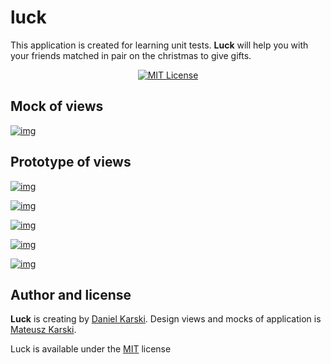 # luck

This application is created for learning unit tests. **Luck** will help you with your friends matched in pair on the christmas to give gifts.

<p align="center">

<a href="https://opensource.org/licenses/MIT">
<img src="https://img.shields.io/badge/License-MIT-blue.svg" alt="MIT License">
</a>

</p>

## Mock of views

[![img](https://image.ibb.co/nm2wye/received_1196304227190545.jpg)](https://image.ibb.co/nm2wye/received_1196304227190545.jpg)

## Prototype of views

[![img](https://image.ibb.co/nEpWWz/received_561731747595485.jpg)](https://image.ibb.co/nEpWWz/received_561731747595485.jpg)

[![img](https://image.ibb.co/iMZLPK/received_357121261696101.jpg)](https://image.ibb.co/iMZLPK/received_357121261696101.jpg)

[![img](https://image.ibb.co/kRZLPK/received_514577912347750.jpg)](https://image.ibb.co/kRZLPK/received_514577912347750.jpg)

[![img](https://image.ibb.co/bXr0PK/received_2073974466246421.jpg)](https://image.ibb.co/bXr0PK/received_2073974466246421.jpg)

[![img](https://image.ibb.co/hR10PK/received_279658222878021.jpg)](https://image.ibb.co/hR10PK/received_279658222878021.jpg)

## Author and license

**Luck** is creating by [Daniel Karski](https://github.com/dkarski). Design views and mocks of application is [Mateusz Karski](https://www.behance.net/user/?username=MateuszKarski).

Luck is available under the  [MIT](LICENSE) license